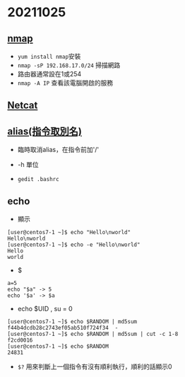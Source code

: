 # 20211025
## [nmap](https://blog.gtwang.org/linux/nmap-command-examples-tutorials/)
* `yum install nmap`安裝
* `nmap -sP 192.168.17.0/24` 掃描網路
* 路由器通常設在1或254
* `nmap -A IP` 查看該電腦開啟的服務

## [Netcat](https://blog.gtwang.org/linux/linux-utility-netcat-examples/)

## [alias(指令取別名)](https://weikaiwei.com/linux/alias-command/)
* 臨時取消alias，在指令前加'/'
* -h 單位

* `gedit .bashrc`
## echo
* 顯示
```
[user@centos7-1 ~]$ echo "Hello\nworld"
Hello\nworld
[user@centos7-1 ~]$ echo -e "Hello\nworld"
Hello
world
```
* $
```
a=5
echo "$a" -> 5
echo '$a' -> $a
```
* echo $UID , su = 0
```
[user@centos7-1 ~]$ echo $RANDOM | md5sum
f44b4dcdb28c2743ef05ab510f724f34  -
[user@centos7-1 ~]$ echo $RANDOM | md5sum | cut -c 1-8
f2cd0016
[user@centos7-1 ~]$ echo $RANDOM
24831
```
* `$?` 用來判斷上一個指令有沒有順利執行，順利的話顯示0